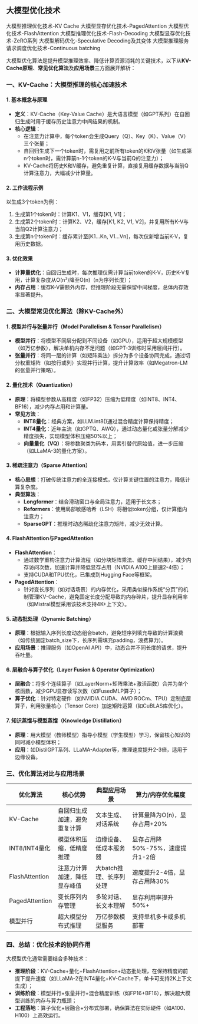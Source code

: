 ## 大模型优化技术
大模型推理优化技术-KV Cache
大模型显存优化技术-PagedAttention
大模型优化技术-FlashAttention
大模型推理优化技术-Flash-Decoding
大模型显存优化技术-ZeRO系列
大模型解码优化-Speculative Decoding及其变体
大模型推理服务请求调度优化技术-Continuous batching



大模型优化算法是提升模型推理效率、降低计算资源消耗的关键技术，以下从**KV-Cache原理**、**常见优化算法**及**应用场景**三方面展开解析：


### 一、KV-Cache：大模型推理的核心加速技术
#### 1. 基本概念与原理
- **定义**：KV-Cache（Key-Value Cache）是大语言模型（如GPT系列）在自回归生成时用于缓存历史注意力中间结果的机制。
- **核心逻辑**：
  - 在注意力计算中，每个token会生成Query（Q）、Key（K）、Value（V）三个张量；
  - 自回归生成下一个token时，需复用之前所有token的K和V张量（如生成第n个token时，需计算前n-1个token的K-V与当前Q的注意力）；
  - KV-Cache将历史K和V缓存，避免重复计算，直接复用缓存数据与当前Q计算注意力，大幅减少计算量。

#### 2. 工作流程示例
以生成3个token为例：
1. 生成第1个token时：计算K1、V1，缓存[K1, V1]；
2. 生成第2个token时：计算K2、V2，缓存[K1, K2, V1, V2]，并复用所有K-V与当前Q2计算注意力；
3. 生成第n个token时：缓存累计至[K1...Kn, V1...Vn]，每次仅新增当前K-V，复用历史数据。

#### 3. 优化效果
- **计算量优化**：自回归生成时，每次推理仅需计算当前token的K-V，历史K-V复用，计算复杂度从O(n²)降至O(n)（n为序列长度）；
- **内存占用**：缓存K-V需额外内存，但推理阶段无需保留中间梯度，总体内存效率显著提升。


### 二、大模型常见优化算法（除KV-Cache外）
#### 1. 模型并行与张量并行（Model Parallelism & Tensor Parallelism）
- **模型并行**：将模型不同层分配到不同设备（如GPU），适用于超大规模模型（如万亿参数），解决单机内存不足问题（如GPT-3训练时采用层间并行）。
- **张量并行**：将同一层的计算（如矩阵乘法）拆分为多个设备协同完成，通过切分权重矩阵（如按行或列）实现并行计算，提升计算效率（如Megatron-LM的张量并行策略）。

#### 2. 量化技术（Quantization）
- **原理**：将模型参数从高精度（如FP32）压缩为低精度（如INT8、INT4、BF16），减少内存占用和计算量。
- **常见方法**：
  - **INT8量化**：经典方案，如LLM.int8()通过混合精度计算保持精度；
  - **INT4量化**：近年主流（如GPTQ、AWQ），通过动态量化或张量分解减少精度损失，实现模型体积压缩50%以上；
  - **向量量化（VQ）**：将参数聚类为码本，用索引替代原始值，进一步压缩（如LLaMA-3的量化方案）。

#### 3. 稀疏注意力（Sparse Attention）
- **核心思想**：打破传统注意力的全连接模式，仅计算关键位置的注意力，降低计算复杂度。
- **典型算法**：
  - **Longformer**：结合滑动窗口与全局注意力，适用于长文本；
  - **Reformers**：使用局部敏感哈希（LSH）将相似token分组，仅计算组内注意力；
  - **SparseGPT**：推理时动态稀疏化注意力矩阵，减少无效计算。

#### 4. FlashAttention与PagedAttention
- **FlashAttention**：
  - 通过数学重构注意力计算流程（如分块矩阵乘法、缓存中间结果），减少内存访问次数，加速计算并降低显存占用（NVIDIA A100上提速2-4倍）；
  - 支持CUDA和TPU优化，已集成到Hugging Face等框架。
- **PagedAttention**：
  - 针对变长序列（如对话场景）的内存优化，采用类似操作系统“分页”的机制管理KV-Cache，避免固定长度分配导致的内存碎片，提升显存利用率（如Mistral模型采用该技术支持4K+上下文）。

#### 5. 动态批处理（Dynamic Batching）
- **原理**：根据输入序列长度动态组合batch，避免短序列填充导致的计算浪费（如传统固定batch_size下，长序列需填充padding，浪费算力）。
- **应用场景**：推理服务（如OpenAI API）中，动态合并不同长度的请求，提升吞吐量。

#### 6. 层融合与算子优化（Layer Fusion & Operator Optimization）
- **层融合**：将多个连续算子（如LayerNorm+矩阵乘法+激活函数）合并为单个核函数，减少GPU显存读写次数（如FusedMLP算子）；
- **算子优化**：针对特定硬件（如NVIDIA CUDA、AMD ROCm、TPU）定制底层算子，利用张量核心（Tensor Core）加速矩阵运算（如CuBLAS库优化）。

#### 7. 知识蒸馏与模型蒸馏（Knowledge Distillation）
- **原理**：用大模型（教师模型）指导小模型（学生模型）学习，保留核心知识的同时减小模型体积；
- **应用**：如DistilGPT系列、LLaMA-Adapter等，推理速度提升2-3倍，适用于边缘设备。


### 三、优化算法对比与应用场景
| 优化算法       | 核心优势                     | 典型应用场景            | 算力/内存优化幅度                |
| -------------- | ---------------------------- | ----------------------- | -------------------------------- |
| KV-Cache       | 自回归生成加速，避免重复计算 | 文本生成、对话系统      | 计算量降为O(n)，显存占用+20%     |
| INT8/INT4量化  | 模型体积压缩，低精度推理     | 边缘设备、低成本服务器  | 显存占用降50%-75%，速度提升1-2倍 |
| FlashAttention | 注意力计算加速，降低显存峰值 | 大batch推理、长序列处理 | 速度提升2-4倍，显存占用降30%     |
| PagedAttention | 变长序列内存管理             | 多轮对话、长文本理解    | 显存利用率提升50%+               |
| 模型并行       | 超大模型分布式推理           | 万亿参数模型服务        | 支持单机多卡或多机部署           |


### 四、总结：优化技术的协同作用
大模型优化通常需要结合多种技术：
- **推理阶段**：KV-Cache+量化+FlashAttention+动态批处理，在保持精度的前提下提升速度（如LLaMA-2在INT4量化+KV-Cache下，单卡可支持2K上下文生成）；
- **训练阶段**：模型并行+张量并行+混合精度训练（如FP16+BF16），解决超大模型训练的内存与算力瓶颈；
- **工程落地**：算子优化+层融合+分布式部署，确保算法在实际硬件（如A100、H100）上高效运行。